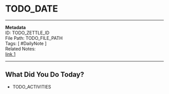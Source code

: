 # TODO_DATE
---
**Metadata**  
ID: TODO_ZETTLE_ID  
File Path: TODO_FILE_PATH  
Tags: [ #DailyNote ]  
Related Notes:  
[link 1](N/A)  

---
 
## What Did You Do Today?
* TODO_ACTIVITIES
